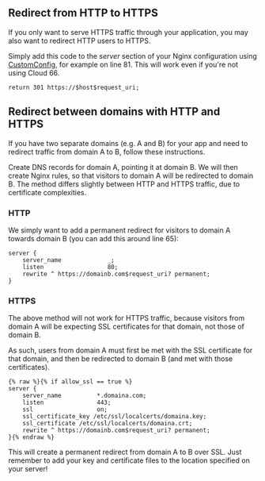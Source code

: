 ## Redirect from HTTP to HTTPS

If you only want to serve HTTPS traffic through your application, you may also want to redirect HTTP users to HTTPS.

Simply add this code to the _server_ section of your Nginx configuration using [CustomConfig](/{{page.collection}}/tutorials/custom-config.html), for example on line 81. This will work even if you're not using Cloud 66.

```
return 301 https://$host$request_uri;
```




## Redirect between domains with HTTP and HTTPS

If you have two separate domains (e.g. A and B) for your app and need to redirect traffic from domain A to B, follow these instructions.

Create DNS records for domain A, pointing it at domain B. We will then create Nginx rules, so that visitors to domain A will be redirected to domain B. The method differs slightly between HTTP and HTTPS traffic, due to certificate complexities.


### HTTP
We simply want to add a permanent redirect for visitors to domain A towards domain B (you can add this around line 65):

```
server {
    server_name             _;
    listen                  80;
    rewrite ^ https://domainb.com$request_uri? permanent;
}
```




### HTTPS
The above method will not work for HTTPS traffic, because visitors from domain A will be expecting SSL certificates for that domain, not those of domain B.

As such, users from domain A must first be met with the SSL certificate for that domain, and then be redirected to domain B (and met with those certificates).

```
{% raw %}{% if allow_ssl == true %}
server {
    server_name          *.domaina.com;
    listen               443;
    ssl                  on;
    ssl_certificate_key /etc/ssl/localcerts/domaina.key;
    ssl_certificate /etc/ssl/localcerts/domaina.crt;
    rewrite ^ https://domainb.com$request_uri? permanent;
}{% endraw %}
```

This will create a permanent redirect from domain A to B over SSL. Just remember to add your key and certificate files to the location specified on your server!

